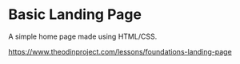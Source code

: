 <h1>Basic Landing Page</h1>

A simple home page made using HTML/CSS.


https://www.theodinproject.com/lessons/foundations-landing-page